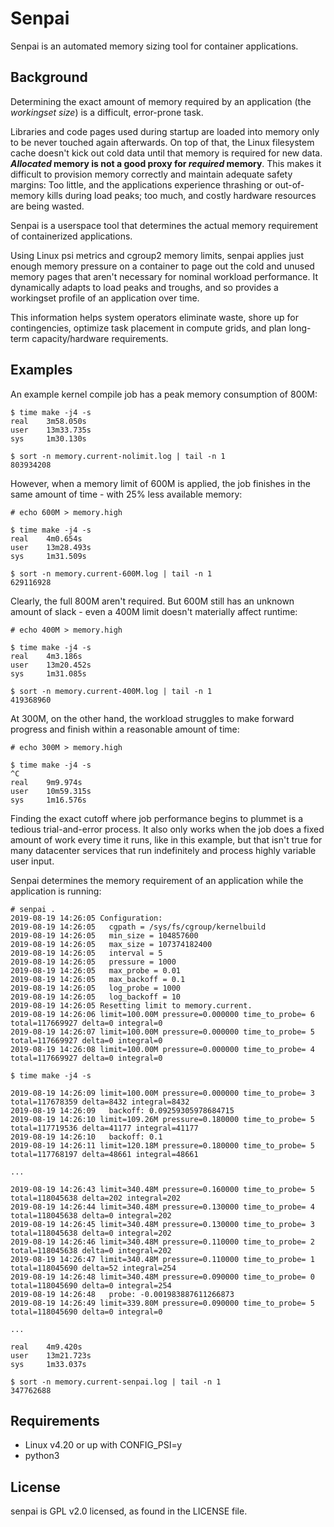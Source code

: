 # Senpai

Senpai is an automated memory sizing tool for container applications.

## Background

Determining the exact amount of memory required by an application (the
*workingset size*) is a difficult, error-prone task.

Libraries and code pages used during startup are loaded into memory
only to be never touched again afterwards. On top of that, the Linux
filesystem cache doesn't kick out cold data until that memory is
required for new data. ***Allocated* memory is not a good proxy for
*required* memory**. This makes it difficult to provision memory
correctly and maintain adequate safety margins: Too little, and the
applications experience thrashing or out-of-memory kills during load
peaks; too much, and costly hardware resources are being wasted.

Senpai is a userspace tool that determines the actual memory
requirement of containerized applications.

Using Linux psi metrics and cgroup2 memory limits, senpai applies just
enough memory pressure on a container to page out the cold and unused
memory pages that aren't necessary for nominal workload
performance. It dynamically adapts to load peaks and troughs, and so
provides a workingset profile of an application over time.

This information helps system operators eliminate waste, shore up for
contingencies, optimize task placement in compute grids, and plan
long-term capacity/hardware requirements.

## Examples

An example kernel compile job has a peak memory consumption of 800M:

    $ time make -j4 -s
    real    3m58.050s
    user    13m33.735s
    sys     1m30.130s

    $ sort -n memory.current-nolimit.log | tail -n 1
    803934208

However, when a memory limit of 600M is applied, the job finishes in
the same amount of time - with 25% less available memory:

    # echo 600M > memory.high

    $ time make -j4 -s
    real    4m0.654s
    user    13m28.493s
    sys     1m31.509s

    $ sort -n memory.current-600M.log | tail -n 1
    629116928

Clearly, the full 800M aren't required. But 600M still has an unknown
amount of slack - even a 400M limit doesn't materially affect runtime:

    # echo 400M > memory.high

    $ time make -j4 -s
    real    4m3.186s
    user    13m20.452s
    sys     1m31.085s

    $ sort -n memory.current-400M.log | tail -n 1
    419368960

At 300M, on the other hand, the workload struggles to make forward
progress and finish within a reasonable amount of time:

    # echo 300M > memory.high

    $ time make -j4 -s
    ^C
    real    9m9.974s
    user    10m59.315s
    sys     1m16.576s

Finding the exact cutoff where job performance begins to plummet is a
tedious trial-and-error process. It also only works when the job does
a fixed amount of work every time it runs, like in this example, but
that isn't true for many datacenter services that run indefinitely and
process highly variable user input.

Senpai determines the memory requirement of an application while the
application is running:

    # senpai .
    2019-08-19 14:26:05 Configuration:
    2019-08-19 14:26:05   cgpath = /sys/fs/cgroup/kernelbuild
    2019-08-19 14:26:05   min_size = 104857600
    2019-08-19 14:26:05   max_size = 107374182400
    2019-08-19 14:26:05   interval = 5
    2019-08-19 14:26:05   pressure = 1000
    2019-08-19 14:26:05   max_probe = 0.01
    2019-08-19 14:26:05   max_backoff = 0.1
    2019-08-19 14:26:05   log_probe = 1000
    2019-08-19 14:26:05   log_backoff = 10
    2019-08-19 14:26:05 Resetting limit to memory.current.
    2019-08-19 14:26:06 limit=100.00M pressure=0.000000 time_to_probe= 6 total=117669927 delta=0 integral=0
    2019-08-19 14:26:07 limit=100.00M pressure=0.000000 time_to_probe= 5 total=117669927 delta=0 integral=0
    2019-08-19 14:26:08 limit=100.00M pressure=0.000000 time_to_probe= 4 total=117669927 delta=0 integral=0

    $ time make -j4 -s

    2019-08-19 14:26:09 limit=100.00M pressure=0.000000 time_to_probe= 3 total=117678359 delta=8432 integral=8432
    2019-08-19 14:26:09   backoff: 0.09259305978684715
    2019-08-19 14:26:10 limit=109.26M pressure=0.180000 time_to_probe= 5 total=117719536 delta=41177 integral=41177
    2019-08-19 14:26:10   backoff: 0.1
    2019-08-19 14:26:11 limit=120.18M pressure=0.180000 time_to_probe= 5 total=117768197 delta=48661 integral=48661

    ...

    2019-08-19 14:26:43 limit=340.48M pressure=0.160000 time_to_probe= 5 total=118045638 delta=202 integral=202
    2019-08-19 14:26:44 limit=340.48M pressure=0.130000 time_to_probe= 4 total=118045638 delta=0 integral=202
    2019-08-19 14:26:45 limit=340.48M pressure=0.130000 time_to_probe= 3 total=118045638 delta=0 integral=202
    2019-08-19 14:26:46 limit=340.48M pressure=0.110000 time_to_probe= 2 total=118045638 delta=0 integral=202
    2019-08-19 14:26:47 limit=340.48M pressure=0.110000 time_to_probe= 1 total=118045690 delta=52 integral=254
    2019-08-19 14:26:48 limit=340.48M pressure=0.090000 time_to_probe= 0 total=118045690 delta=0 integral=254
    2019-08-19 14:26:48   probe: -0.001983887611266873
    2019-08-19 14:26:49 limit=339.80M pressure=0.090000 time_to_probe= 5 total=118045690 delta=0 integral=0

    ...

    real    4m9.420s
    user    13m21.723s
    sys     1m33.037s

    $ sort -n memory.current-senpai.log | tail -n 1
    347762688

## Requirements
* Linux v4.20 or up with CONFIG_PSI=y
* python3

## License
senpai is GPL v2.0 licensed, as found in the LICENSE file.
